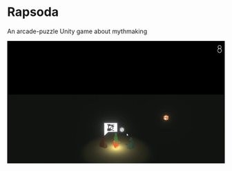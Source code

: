 # Rapsoda
An arcade-puzzle Unity game about mythmaking

![Rapsoda2020Gif](https://github.com/DeltaProfundo/Rapsoda/blob/main/Assets/Images/Rapsoda00.gif)
